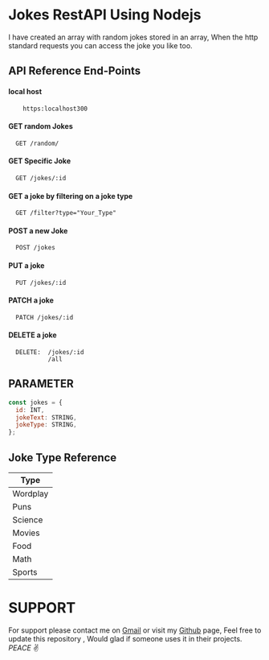 # Jokes RestAPI Using Nodejs

I have created an array with random jokes stored in an array, When the http standard requests you can access the joke you like too.

## API Reference End-Points

#### local host

```https
    https:localhost300
```

#### GET random Jokes

```https
  GET /random/
```

#### GET Specific Joke

```https
  GET /jokes/:id
```

#### GET a joke by filtering on a joke type

```https
  GET /filter?type="Your_Type"
```

#### POST a new Joke

```https
  POST /jokes
```

#### PUT a joke

```https
  PUT /jokes/:id
```

#### PATCH a joke

```https
  PATCH /jokes/:id
```

#### DELETE a joke

```https
  DELETE:  /jokes/:id
           /all
```

## PARAMETER

```javascript
const jokes = {
  id: INT,
  jokeText: STRING,
  jokeType: STRING,
};
```

## Joke Type Reference

| Type     |
| -------- |
| Wordplay |
| Puns     |
| Science  |
| Movies   |
| Food     |
| Math     |
| Sports   |

# SUPPORT

For support please contact me on [Gmail](kzajjaj@gmail.com) or visit my [Github](https://github.com/Zajjaj-Khan) page, Feel free to update this repository , Would glad if someone uses it in their projects.
_PEACE_ ✌️
